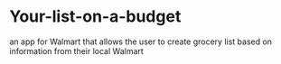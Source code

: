 # Your-list-on-a-budget
an app for Walmart that allows the user to create grocery list based on information from their local Walmart
